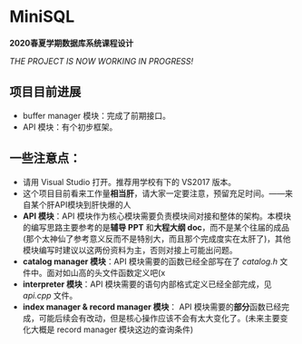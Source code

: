 # MiniSQL
**2020春夏学期数据库系统课程设计**  
  
*THE PROJECT IS NOW WORKING IN PROGRESS!*
  
## 项目目前进展
- buffer manager 模块：完成了前期接口。
- API 模块：有个初步框架。

## 一些注意点：
- 请用 Visual Studio 打开。推荐用学校有下的 VS2017 版本。
- 这个项目目前看来工作量**相当肝**，请大家一定要注意，预留充足时间。——来自某个肝API模块到肝快爆的人
- **API 模块**：API 模块作为核心模块需要负责模块间对接和整体的架构。本模块的编写思路主要参考的是**辅导 PPT** 和**大程大纲 doc**，而不是某个往届的成品(那个太神仙了参考意义反而不是特别大，而且那个完成度实在太肝了)，其他模块编写时建议以这两份资料为主，否则对接上可能出问题。
- **catalog manager 模块**：API 模块需要的函数已经全部写在了 *catalog.h* 文件中。面对如山高的头文件函数定义吧(x
- **interpreter 模块**：API 模块需要的语句内部格式定义已经全部完成，见 *api.cpp* 文件。
- **index manager & record manager 模块**： API 模块需要的**部分**函数已经完成，可能后续会有改动，但是核心操作应该不会有太大变化了。(未来主要变化大概是 record manager 模块这边的查询条件)